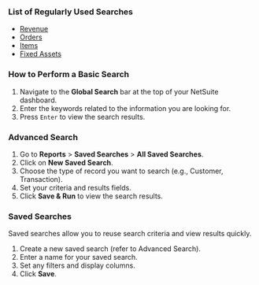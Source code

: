 ### List of Regularly Used Searches
- [Revenue](https://github.com/nt2311-vn/LabGroup_Netsuite/tree/main/Searches/Revenue) 
- [Orders](https://github.com/nt2311-vn/LabGroup_Netsuite/tree/main/Searches/Orders)
- [Items](https://github.com/nt2311-vn/LabGroup_Netsuite/tree/main/Searches/Items)
- [Fixed Assets](https://github.com/nt2311-vn/LabGroup_Netsuite/tree/main/Searches/FAM)

### How to Perform a Basic Search

1. Navigate to the **Global Search** bar at the top of your NetSuite dashboard.
2. Enter the keywords related to the information you are looking for.
3. Press `Enter` to view the search results.

### Advanced Search

1. Go to **Reports** > **Saved Searches** > **All Saved Searches**.
2. Click on **New Saved Search**.
3. Choose the type of record you want to search (e.g., Customer, Transaction).
4. Set your criteria and results fields.
5. Click **Save & Run** to view the search results.

### Saved Searches

Saved searches allow you to reuse search criteria and view results quickly.

1. Create a new saved search (refer to Advanced Search).
2. Enter a name for your saved search.
3. Set any filters and display columns.
4. Click **Save**.
